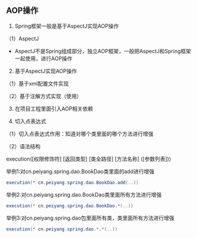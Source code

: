 ## AOP操作



1. Spring框架一般是基于AspectJ实现AOP操作

（1）AspectJ

* AspectJ不是Spring组成部分，独立AOP框架，一般把AspectJ和Spring框架一起使用，进行AOP操作



2. 基于AspectJ实现AOP操作

（1）基于xml配置文件实现

（2）基于注解方式实现（使用）



3. 在项目工程里面引入AOP相关依赖



4. 切入点表达式

（1）切入点表达式作用：知道对哪个类里面的哪个方法进行增强

（2）语法结构

execution([权限修饰符] [返回类型] [类全路径] [方法名称] ([参数列表]))



举例1:对cn.peiyang.spring.dao.BookDao类里面的add进行增强

```java
execution(* cn.peiyang.spring.dao.BookDao.add(..))
```

举例2:对cn.peiyang.spring.dao.BookDao类里面所有方法进行增强

```java
execution(* cn.peiyang.spring.dao.BookDao.*(..))
```

举例3:对cn.peiyang.spring.dao包里面所有类，类里面所有方法进行增强

```java
execution(* cn.peiyang.spring.dao.*.*(..))
```



